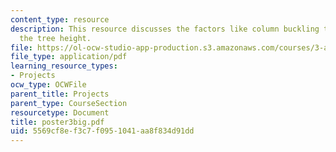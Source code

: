 ```yaml
---
content_type: resource
description: This resource discusses the factors like column buckling that affects
  the tree height.
file: https://ol-ocw-studio-app-production.s3.amazonaws.com/courses/3-a26-freshman-seminar-the-nature-of-engineering-fall-2005/5569cf8ef3c7f0951041aa8f834d91dd_poster3big.pdf
file_type: application/pdf
learning_resource_types:
- Projects
ocw_type: OCWFile
parent_title: Projects
parent_type: CourseSection
resourcetype: Document
title: poster3big.pdf
uid: 5569cf8e-f3c7-f095-1041-aa8f834d91dd
---
```

